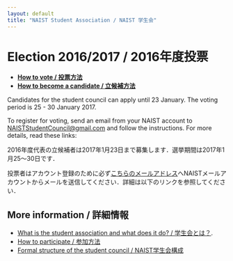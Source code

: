```yaml
---
layout: default
title: "NAIST Student Association / NAIST 学生会"
---
```


# [](#timeline)Election 2016/2017   /   2016年度投票

* **[How to vote / 投票方法](voting)**
* **[How to become a candidate / 立候補方法](becoming-a-candidate)**

Candidates for the student council can apply until 23 January. The voting period is 25 - 30 January 2017.

To register for voting, send an email from your NAIST account to [NAISTStudentCouncil@gmail.com](mailto:NAISTStudentCouncil@gmail.com) and follow the instructions. For more details, read these links:

2016年度代表の立候補者は2017年1月23日まで募集します．選挙期間は2017年1月25～30日です．

投票者はアカウント登録のために必ず[こちらのメールアドレス](mailto:NAISTStudentCouncil@gmail.com)へNAISTメールアカウントからメールを送信してください．詳細は以下のリンクを参照してください．

## [](#links)More information / 詳細情報

* [What is the student association and what does it do? / 学生会とは？](introduction).
* [How to participate / 参加方法](participate)
* [Formal structure of the student council / NAIST学生会構成](structure)
